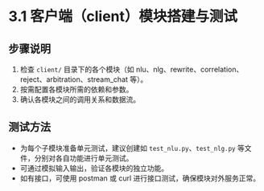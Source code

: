 # 3.1 客户端（client）模块搭建与测试

## 步骤说明
1. 检查 `client/` 目录下的各个模块（如 nlu、nlg、rewrite、correlation、reject、arbitration、stream_chat 等）。
2. 按需配置各模块所需的依赖和参数。
3. 确认各模块之间的调用关系和数据流。

## 测试方法
- 为每个子模块准备单元测试，建议创建如 `test_nlu.py`、`test_nlg.py` 等文件，分别对各自功能进行单元测试。
- 可通过模拟输入输出，验证各模块的独立功能。
- 如有接口，可使用 postman 或 curl 进行接口测试，确保模块对外服务正常。 